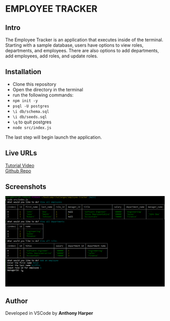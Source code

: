 # EMPLOYEE TRACKER

## Intro
The Employee Tracker is an application that executes inside of the terminal. Starting with a sample database, users have options to view roles, departments, and employees. There are also options to add departments, add employees, add roles, and update roles.

## Installation 
- Clone this repository
- Open the directory in the terminal
- run the following commands:
- `npm init -y`
- `psql -U postgres`
- `\i db/schema.sql`
- `\i db/seeds.sql`
- `\q` to quit postgres
- `node src/index.js`

The last step will begin launch the application.

## Live URLs
[Tutorial Video](https://drive.google.com/file/d/1YmWwz7ek6Ry6wmiNLTEXVvfaOKl-Z4iO/view?usp=sharing) \
[Github Repo](https://github.com/aharper2568/employee-tracker)

## Screenshots

![Screenshot demonstrating the "add an employee" action](./assets/screen1.png)

## Author

Developed in VSCode by  **Anthony Harper**